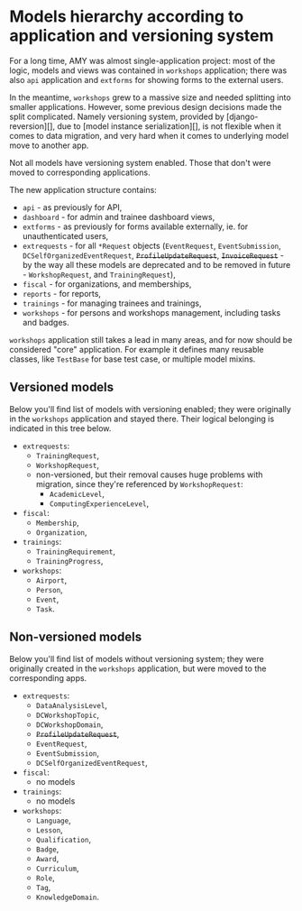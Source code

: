 # Models hierarchy according to application and versioning system

For a long time, AMY was almost single-application project: most of the logic,
models and views was contained in `workshops` application; there was also `api`
application and `extforms` for showing forms to the external users.

In the meantime, `workshops` grew to a massive size and needed splitting into
smaller applications. However, some previous design decisions made the split
complicated. Namely versioning system, provided by [django-reversion][], due
to [model instance serialization][], is not flexible when it comes to data
migration, and very hard when it comes to underlying model move to another app.

Not all models have versioning system enabled. Those that don't were moved to
corresponding applications.

The new application structure contains:
* `api` - as previously for API,
* `dashboard` - for admin and trainee dashboard views,
* `extforms` - as previously for forms available externally, ie. for
  unauthenticated users,
* `extrequests` - for all `*Request` objects (`EventRequest`,
`EventSubmission`, `DCSelfOrganizedEventRequest`, ~~`ProfileUpdateRequest`~~,
~~`InvoiceRequest`~~ - by the way all these models are deprecated and to be
removed in future - `WorkshopRequest`, and `TrainingRequest`),
* `fiscal` - for organizations, and memberships,
* `reports` - for reports,
* `trainings` - for managing trainees and trainings,
* `workshops` - for persons and workshops management, including tasks and
badges.

`workshops` application still takes a lead in many areas, and for now should be
considered "core" application. For example it defines many reusable classes,
like `TestBase` for base test case, or multiple model mixins.

## Versioned models

Below you'll find list of models with versioning enabled; they were originally
in the `workshops` application and stayed there. Their logical belonging is
indicated in this tree below.

* `extrequests`:
    * `TrainingRequest`,
    * `WorkshopRequest`,
    * non-versioned, but their removal causes huge problems with migration,
      since they're referenced by `WorkshopRequest`:
        * `AcademicLevel`,
        * `ComputingExperienceLevel`,
* `fiscal`:
    * `Membership`,
    * `Organization`,
* `trainings`:
    * `TrainingRequirement`,
    * `TrainingProgress`,
* `workshops`:
    * `Airport`,
    * `Person`,
    * `Event`,
    * `Task`.

## Non-versioned models

Below you'll find list of models without versioning system; they were
originally created in the `workshops` application, but were moved to the
corresponding apps.

* `extrequests`:
    * `DataAnalysisLevel`,
    * `DCWorkshopTopic`,
    * `DCWorkshopDomain`,
    * ~~`ProfileUpdateRequest`~~,
    * `EventRequest`,
    * `EventSubmission`,
    * `DCSelfOrganizedEventRequest`,
* `fiscal`:
    * no models
* `trainings`:
    * no models
* `workshops`:
    * `Language`,
    * `Lesson`,
    * `Qualification`,
    * `Badge`,
    * `Award`,
    * `Curriculum`,
    * `Role`,
    * `Tag`,
    * `KnowledgeDomain`.
